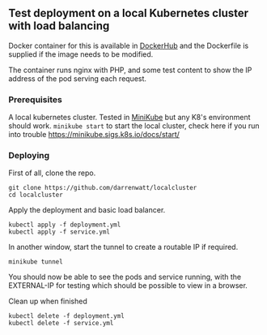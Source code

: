 ## Test deployment on a local Kubernetes cluster with load balancing

Docker container for this is available in [DockerHub](https://hub.docker.com/repository/docker/darrenwatt/localcluster) and the Dockerfile is supplied if the image needs to be modified.

The container runs nginx with PHP, and some test content to show the IP address of the pod serving each request.

### Prerequisites

A local kubernetes cluster. Tested in [MiniKube](https://minikube.sigs.k8s.io/docs/) but any K8's environment should work.
`minikube start` to start the local cluster, check here if you run into trouble https://minikube.sigs.k8s.io/docs/start/

### Deploying

First of all, clone the repo.
```
git clone https://github.com/darrenwatt/localcluster
cd localcluster
```

Apply the deployment and basic load balancer.
```
kubectl apply -f deployment.yml
kubectl apply -f service.yml
```

In another window, start the tunnel to create a routable IP if required.
```
minikube tunnel
``` 

You should now be able to see the pods and service running, with the EXTERNAL-IP for testing which should be possible to view in a browser.


Clean up when finished
```
kubectl delete -f deployment.yml
kubectl delete -f service.yml
```
